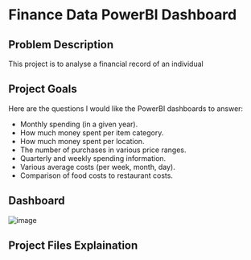 # Finance Data PowerBI Dashboard

## Problem Description
This project is to analyse a financial record of an individual

## Project Goals
Here are the questions I would like the PowerBI dashboards to answer:
- Monthly spending (in a given year).
- How much money spent per item category.
- How much money spent per location.
- The number of purchases in various price ranges.
- Quarterly and weekly spending information.
- Various average costs (per week, month, day).
- Comparison of food costs to restaurant costs.

## Dashboard
![image](https://github.com/user-attachments/assets/473268d5-f5ce-47e7-b0c5-ec1a7bfb2fc2)


## Project Files Explaination
